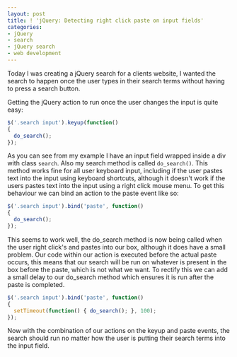 ```yaml
---
layout: post
title: ! 'jQuery: Detecting right click paste on input fields'
categories:
- jQuery
- search
- jQuery search
- web development
---
```

Today I was creating a jQuery search for a clients website, I wanted the search
to happen once the user types in their search terms without having to press a
search button.

Getting the jQuery action to run once the user changes the input is quite easy:

``` javascript
$('.search input').keyup(function()
{
  do_search();
});
```

As you can see from my example I have an input field wrapped inside a div with
class `search`. Also my search method is called `do_search()`.
This method works fine for all user keyboard input, including if the user
pastes text into the input using keyboard shortcuts, although it doesn't
work if the users pastes text into the input using a right click mouse menu. To
get this behaviour we can bind an action to the paste event like so:

``` javascript
$('.search input').bind('paste', function()
{
  do_search();
});
```

This seems to work well, the do_search method is now being called when the user
right click's and pastes into our box, although it does have a small
problem. Our code within our action is executed before the actual paste occurs,
this means that our search will be run on whatever is present in the box before
the paste, which is not what we want. To rectify this we can add a small delay
to our do_search method which ensures it is run after the paste is completed.

``` javascript
$('.search input').bind('paste', function()
{
  setTimeout(function() { do_search(); }, 100);
});
```

Now with the combination of our actions on the keyup and paste events, the
search should run no matter how the user is putting their search terms into the
input field.